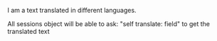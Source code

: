I am a text translated in different languages.

All sessions object will be able to ask: "self translate: field" to get the translated text